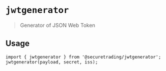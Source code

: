 # `jwtgenerator`

> Generator of JSON Web Token

## Usage
```
import { jwtgenerator } from '@securetrading/jwtgenerator';
jwtgenerator(payload, secret, iss);
```
